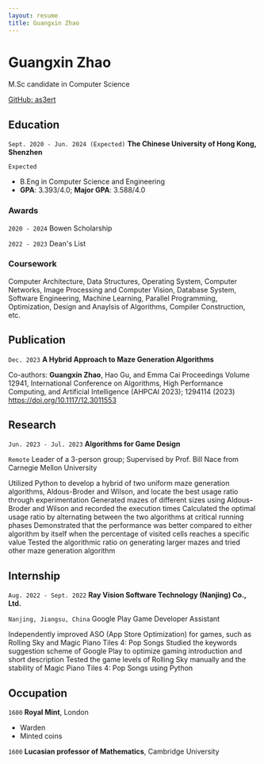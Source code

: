 ```yaml
---
layout: resume
title: Guangxin Zhao
---
```

# Guangxin Zhao
M.Sc candidate in Computer Science

<div id="webaddress">
<a href="https://github.com/as3ert">GitHub: as3ert</a>
</div>

## Education

`Sept. 2020 - Jun. 2024 (Expected)`
__The Chinese University of Hong Kong, Shenzhen__

`Expected `
- B.Eng in Computer Science and Engineering
- **GPA**: 3.393/4.0; **Major GPA**: 3.588/4.0

### Awards

`2020 - 2024`
Bowen Scholarship

`2022 - 2023`
Dean's List

### Coursework

Computer Architecture, Data Structures, Operating System, Computer Networks, Image Processing and Computer Vision, Database System, Software Engineering, Machine Learning, Parallel Programming, Optimization, Design and Anaylsis of Algorithms, Compiler Construction, etc.

## Publication

`Dec. 2023`
__A Hybrid Approach to Maze Generation Algorithms__

Co-authors: **Guangxin Zhao**, Hao Gu, and Emma Cai
Proceedings Volume 12941, International Conference on Algorithms, High Performance Computing, and Artificial Intelligence (AHPCAI 2023); 1294114 (2023) <a href="https://doi.org/10.1117/12.3011553">https://doi.org/10.1117/12.3011553</a>

## Research

`Jun. 2023 - Jul. 2023`
__Algorithms for Game Design__

`Remote`
Leader of a 3-person group; Supervised by Prof. Bill Nace from Carnegie Mellon University

Utilized Python to develop a hybrid of two uniform maze generation algorithms, Aldous-Broder and Wilson, and locate the best usage ratio through experimentation
Generated mazes of different sizes using Aldous-Broder and Wilson and recorded the execution times 
Calculated the optimal usage ratio by alternating between the two algorithms at critical running phases 
Demonstrated that the performance was better compared to either algorithm by itself when the percentage of visited cells reaches a specific value
Tested the algorithmic ratio on generating larger mazes and tried other maze generation algorithm

## Internship

`Aug. 2022 - Sept. 2022`
__Ray Vision Software Technology (Nanjing) Co., Ltd.__

`Nanjing, Jiangsu, China`
Google Play Game Developer Assistant

Independently improved ASO (App Store Optimization) for games, such as Rolling Sky and Magic Piano Tiles 4: Pop Songs
Studied the keywords suggestion scheme of Google Play to optimize gaming introduction and short description
Tested the game levels of Rolling Sky manually and the stability of Magic Piano Tiles 4: Pop Songs using Python


## Occupation

`1600`
__Royal Mint__, London

- Warden
- Minted coins

`1600`
__Lucasian professor of Mathematics__, Cambridge University



<!-- ### Footer

Last updated: May 2013 -->

